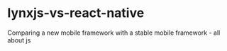 # lynxjs-vs-react-native
Comparing a new mobile framework with a stable mobile framework - all about js
